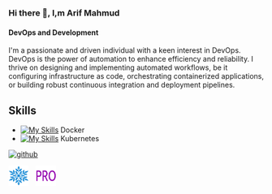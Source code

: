 ### Hi there 👋, I,m Arif Mahmud
#### DevOps and Development
I'm a passionate and driven individual with a keen interest in DevOps. DevOps is the power of automation to enhance efficiency and reliability. I thrive on designing and implementing automated workflows, be it configuring infrastructure as code, orchestrating containerized applications, or building robust continuous integration and deployment pipelines.

## Skills
* [![My Skills](https://skillicons.dev/icons?i=docker)](https://skillicons.dev) Docker
* [![My Skills](https://skillicons.dev/icons?i=kubernetes)](https://skillicons.dev) Kubernetes


[<img src='https://cdn.jsdelivr.net/npm/simple-icons@3.0.1/icons/github.svg' alt='github' height='40'>](https://github.com/mahmud-arif)  

<a href='https://archiveprogram.github.com/'><img src='https://raw.githubusercontent.com/acervenky/animated-github-badges/master/assets/acbadge.gif' width='40' height='40'></a> <a href='https://github.com/pricing'><img src='https://raw.githubusercontent.com/acervenky/animated-github-badges/master/assets/pro.gif' width='40' height='40'></a> 




